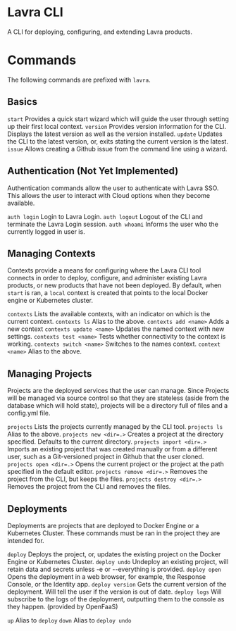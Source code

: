 # Lavra CLI

A CLI for deploying, configuring, and extending Lavra products.

# Commands

The following commands are prefixed with `lavra`.

## Basics

`start`                         Provides a quick start wizard which will guide the user through setting up their first local context.
`version`                       Provides version information for the CLI. Displays the latest version as well as the version installed.
`update`                        Updates the CLI to the latest version, or, exits stating the current version is the latest.
`issue`                         Allows creating a Github issue from the command line using a wizard.

## Authentication (Not Yet Implemented)

Authentication commands allow the user to authenticate with Lavra SSO. This allows the user to interact with Cloud options when
they become available.

`auth login`                    Login to Lavra Login.
`auth logout`                   Logout of the CLI and terminate the Lavra Login session.
`auth whoami`                   Informs the user who the currently logged in user is.

## Managing Contexts

Contexts provide a means for configuring where the Lavra CLI tool connects in order to deploy, configure, and administer
existing Lavra products, or new products that have not been deployed. By default, when `start` is ran, a `local` context is
created that points to the local Docker engine or Kubernetes cluster.

`contexts`                      Lists the available contexts, with an indicator on which is the current context.
`contexts ls`                   Alias to the above.
`contexts add <name>`           Adds a new context
`contexts update <name>`        Updates the named context with new settings.
`contexts test <name>`          Tests whether connectivity to the context is working.
`contexts switch <name>`        Switches to the names context.
`context <name>`                Alias to the above.

## Managing Projects

Projects are the deployed services that the user can manage. Since Projects will be managed via source control so that they are
stateless (aside from the database which will hold state), projects will be a directory full of files and a config.yml file.

`projects`                      Lists the projects currently managed by the CLI tool.
`projects ls`                   Alias to the above.
`projects new <dir=.>`          Creates a project at the directory specified. Defaults to the current directory.
`projects import <dir=.>`       Imports an existing project that was created manually or from a different user, such as a Git-versioned project in Github that the user cloned.
`projects open <dir=.>`         Opens the current project or the project at the path specified in the default editor.
`projects remove <dir=.>`       Removes the project from the CLI, but keeps the files.
`projects destroy <dir=.>`      Removes the project from the CLI and removes the files.

## Deployments

Deployments are projects that are deployed to Docker Engine or a Kubernetes Cluster. These commands must be ran in the project they are intended for.

`deploy`                        Deploys the project, or, updates the existing project on the Docker Engine or Kubernetes Cluster.
`deploy undo`                   Undeploy an existing project, will retain data and secrets unless -e or --everything is provided.
`deploy open`                   Opens the deployment in a web browser, for example, the Response Console, or the Identity app.
`deploy version`                Gets the current version of the deployment. Will tell the user if the version is out of date.
`deploy logs`                   Will subscribe to the logs of the deployment, outputting them to the console as they happen. (provided by OpenFaaS)

`up`                            Alias to `deploy`
`down`                          Alias to `deploy undo`                          
